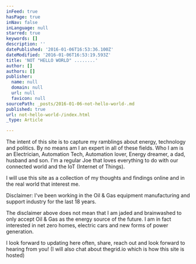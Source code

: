 ```yaml
---
inFeed: true
hasPage: true
inNav: false
inLanguage: null
starred: true
keywords: []
description: ''
datePublished: '2016-01-06T16:53:36.100Z'
dateModified: '2016-01-06T16:53:19.593Z'
title: 'NOT "HELLO WORLD" ........'
author: []
authors: []
publisher:
  name: null
  domain: null
  url: null
  favicon: null
sourcePath: _posts/2016-01-06-not-hello-world-.md
published: true
url: not-hello-world-/index.html
_type: Article

---
```

The intent of this site is to capture my ramblings about energy, technology and politics. By no means am I an expert in all of these fields. Who I am is an Electrician, Automation Tech, Automation lover, Energy dreamer, a dad, husband and son. I'm a regular Joe that loves everything to do with our connected world and the IoT (Internet of Things). 

I will use this site as a collection of my thoughts and findings online and in the real world that interest me. 

Disclaimer: I've been working in the Oil & Gas equipment manufacturing and support industry for the last 18 years. 

The disclaimer above does not mean that I am jaded and brainwashed to only accept Oil & Gas as the energy source of the future. I am in fact interested in net zero homes, electric cars and new forms of power generation. 

I look forward to updating here often, share, reach out and look forward to hearing from you! (I will also chat about thegrid.io which is how this site is hosted)
